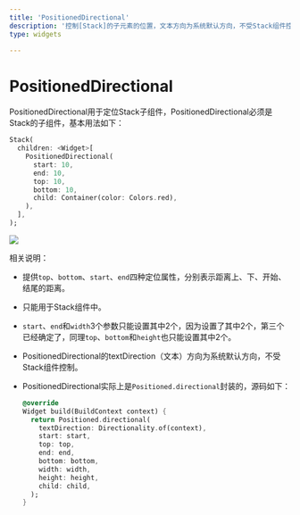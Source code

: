 ```yaml
---
title: 'PositionedDirectional'
description: '控制[Stack]的子元素的位置，文本方向为系统默认方向，不受Stack组件控制'
type: widgets

---
```


# PositionedDirectional

PositionedDirectional用于定位Stack子组件，PositionedDirectional必须是Stack的子组件，基本用法如下：

```dart
Stack(
  children: <Widget>[
    PositionedDirectional(
      start: 10,
      end: 10,
      top: 10,
      bottom: 10,
      child: Container(color: Colors.red),
    ),
  ],
);
```

![](https://img-blog.csdnimg.cn/20200306131919802.png?x-oss-process=image/watermark,type_ZmFuZ3poZW5naGVpdGk,shadow_10,text_aHR0cHM6Ly9ibG9nLmNzZG4ubmV0L21lbmdrczE5ODc=,size_16,color_FFFFFF,t_70)

相关说明：

- 提供`top`、`bottom`、`start`、`end`四种定位属性，分别表示距离上、下、开始、结尾的距离。

- 只能用于Stack组件中。

- `start`、`end`和`width`3个参数只能设置其中2个，因为设置了其中2个，第三个已经确定了，同理`top`、`bottom`和`height`也只能设置其中2个。

- PositionedDirectional的textDirection（文本）方向为系统默认方向，不受Stack组件控制。

- PositionedDirectional实际上是`Positioned.directional`封装的，源码如下：

  ```dart
  @override
  Widget build(BuildContext context) {
    return Positioned.directional(
      textDirection: Directionality.of(context),
      start: start,
      top: top,
      end: end,
      bottom: bottom,
      width: width,
      height: height,
      child: child,
    );
  }
  ```

